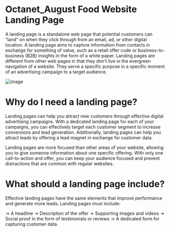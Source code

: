 # Octanet_August Food Website Landing Page

A landing page is a standalone web page that potential customers can “land” on when they click through from an email, ad, or other digital location. A landing page aims to capture information from contacts in exchange for something of value, such as a retail offer code or business-to-business (B2B) insights in the form of a white paper. Landing pages are different from other web pages in that they don’t live in the evergreen navigation of a website. They serve a specific purpose in a specific moment of an advertising campaign to a target audience.


![image](https://github.com/shi-vani/Octanet_August/assets/70535438/0d00546c-b165-4c8a-8d6f-b89fa7b8e43e)




# Why do I need a landing page?

Landing pages can help you attract new customers through effective digital advertising campaigns. With a dedicated landing page for each of your campaigns, you can effectively target each customer segment to increase conversions and lead generation. Additionally, landing pages can help you attract leads by offering a lead magnet in exchange for customer data.

Landing pages are more focused than other areas of your website, allowing you to give someone information about one specific offering. With only one call-to-action and offer, you can keep your audience focused and prevent distractions that are common with regular websites.




# What should a landing page include?
Effective landing pages have the same elements that improve performance and generate more leads. Landing pages must include:

-> A headline
-> Description of the offer
-> Supporting images and videos
-> Social proof in the form of testimonials or reviews
-> A dedicated form for capturing customer data.
